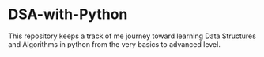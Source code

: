 # DSA-with-Python
This repository keeps a track of me journey toward learning Data Structures and Algorithms in python from the very basics to advanced level.
